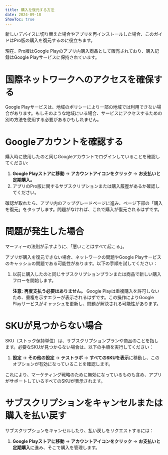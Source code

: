 ```yaml
---
title: 購入を復元する方法  
date: 2024-09-18  
ShowToc: true  
---
```


新しいデバイスに切り替えた場合やアプリを再インストールした場合、このガイドはPro版の購入を復元するのに役立ちます。

現在、Pro版はGoogle Playのアプリ内購入商品として販売されており、購入記録はGoogle Playサービスに保持されています。

# 国際ネットワークへのアクセスを確保する

Google Playサービスは、地域のポリシーにより一部の地域では利用できない場合があります。もしそのような地域にいる場合、サービスにアクセスするための別の方法を使用する必要があるかもしれません。

# Googleアカウントを確認する

購入時に使用したのと同じGoogleアカウントでログインしていることを確認してください:

1. **Google Playストアに移動** -> **アカウントアイコンをクリック** -> **お支払いと定期購入。**  
2. アプリのPro版に関するサブスクリプションまたは購入履歴があるか確認してください。

確認が取れたら、アプリ内のアップグレードページに進み、ページ下部の「購入を復元」をタップします。問題がなければ、これで購入が復元されるはずです。

# 問題が発生した場合

マーフィーの法則が示すように、「悪いことはすべて起こる」。

アプリが購入を復元できない場合、ネットワークの問題やGoogle Playサービスのキャッシュの問題である可能性があります。以下の手順を試してください：

1. 以前に購入したのと同じサブスクリプションプランまたは商品で新しい購入フローを開始します。

   **注意:** **再度支払う必要はありません。** Google Playは重複購入を許可しないため、重複を示すエラーが表示されるはずです。この操作によりGoogle Playサービスがキャッシュを更新し、問題が解決される可能性があります。

# SKUが見つからない場合

SKU（ストック保持単位）は、サブスクリプションプランや商品のことを指します。必要なSKUが見つからない場合は、以下の手順を実行してください：

1. **設定** -> **その他の設定** -> **テストラボ** -> **すべてのSKUを表示**に移動し、このオプションが有効になっていることを確認します。
   
これにより、マーケティング戦略のために無効になっているものも含め、アプリがサポートしているすべてのSKUが表示されます。

# サブスクリプションをキャンセルまたは購入を払い戻す

サブスクリプションをキャンセルしたり、払い戻しをリクエストするには：

1. **Google Playストアに移動** -> **アカウントアイコンをクリック** -> **お支払いと定期購入**に進み、そこで購入を管理します。